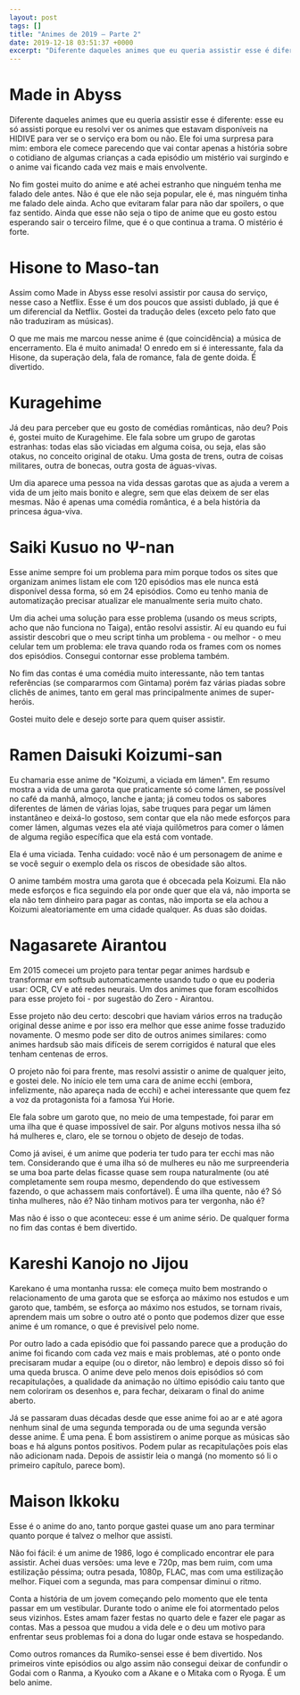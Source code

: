 ```yaml
---
layout: post
tags: []
title: "Animes de 2019 ― Parte 2"
date: 2019-12-18 03:51:37 +0000
excerpt: "Diferente daqueles animes que eu queria assistir esse é diferente: esse eu só assisti porque eu resolvi ver os animes que..."
---
```


# Made in Abyss

Diferente daqueles animes que eu queria assistir esse é diferente: esse eu só assisti porque eu resolvi ver os animes que estavam disponíveis na HIDIVE para ver se o serviço era bom ou não. Ele foi uma surpresa para mim: embora ele comece parecendo que vai contar apenas a história sobre o cotidiano de algumas crianças a cada episódio um mistério vai surgindo e o anime vai ficando cada vez mais e mais envolvente.

No fim gostei muito do anime e até achei estranho que ninguém tenha me falado dele antes. Não é que ele não seja popular, ele é, mas ninguém tinha me falado dele ainda. Acho que evitaram falar para não dar spoilers, o que faz sentido. Ainda que esse não seja o tipo de anime que eu gosto estou esperando sair o terceiro filme, que é o que continua a trama. O mistério é forte.

# Hisone to Maso-tan

Assim como Made in Abyss esse resolvi assistir por causa do serviço, nesse caso a Netflix. Esse é um dos poucos que assisti dublado, já que é um diferencial da Netflix. Gostei da tradução deles (exceto pelo fato que não traduziram as músicas).

O que me mais me marcou nesse anime é (que coincidência) a música de encerramento. Ela é muito animada! O enredo em si é interessante, fala da Hisone, da superação dela, fala de romance, fala de gente doida. É divertido.

# Kuragehime

Já deu para perceber que eu gosto de comédias românticas, não deu? Pois é, gostei muito de Kuragehime. Ele fala sobre um grupo de garotas estranhas: todas elas são viciadas em alguma coisa, ou seja, elas são otakus, no conceito original de otaku. Uma gosta de trens, outra de coisas militares, outra de bonecas, outra gosta de águas-vivas.

Um dia aparece uma pessoa na vida dessas garotas que as ajuda a verem a vida de um jeito mais bonito e alegre, sem que elas deixem de ser elas mesmas. Não é apenas uma comédia romântica, é a bela história da princesa água-viva.

# Saiki Kusuo no Ψ-nan

Esse anime sempre foi um problema para mim porque todos os sites que organizam animes listam ele com 120 episódios mas ele nunca está disponível dessa forma, só em 24 episódios. Como eu tenho mania de automatização precisar atualizar ele manualmente seria muito chato.

Um dia achei uma solução para esse problema (usando os meus scripts, acho que não funciona no Taiga), então resolvi assistir. Aí eu quando eu fui assistir descobri que o meu script tinha um problema - ou melhor - o meu celular tem um problema: ele trava quando roda os frames com os nomes dos episódios. Consegui contornar esse problema também.

No fim das contas é uma comédia muito interessante, não tem tantas referências (se compararmos com Gintama) porém faz várias piadas sobre clichês de animes, tanto em geral mas principalmente animes de super-heróis.

Gostei muito dele e desejo sorte para quem quiser assistir.

# Ramen Daisuki Koizumi-san

Eu chamaria esse anime de "Koizumi, a viciada em lámen". Em resumo mostra a vida de uma garota que praticamente só come lámen, se possível no café da manhã, almoço, lanche e janta; já comeu todos os sabores diferentes de lámen de várias lojas, sabe truques para pegar um lámen instantâneo e deixá-lo gostoso, sem contar que ela não mede esforços para comer lámen, algumas vezes ela até viaja quilômetros para comer o lámen de alguma região específica que ela está com vontade.

Ela é uma viciada. Tenha cuidado: você não é um personagem de anime e se você seguir o exemplo dela os riscos de obesidade são altos.

O anime também mostra uma garota que é obcecada pela Koizumi. Ela não mede esforços e fica seguindo ela por onde quer que ela vá, não importa se ela não tem dinheiro para pagar as contas, não importa se ela achou a Koizumi aleatoriamente em uma cidade qualquer. As duas são doidas.

# Nagasarete Airantou

Em 2015 comecei um projeto para tentar pegar animes hardsub e transformar em softsub automaticamente usando tudo o que eu poderia usar: OCR, CV e até redes neurais. Um dos animes que foram escolhidos para esse projeto foi - por sugestão do Zero - Airantou.

Esse projeto não deu certo: descobri que haviam vários erros na tradução original desse anime e por isso era melhor que esse anime fosse traduzido novamente. O mesmo pode ser dito de outros animes similares: como animes hardsub são mais difíceis de serem corrigidos é natural que eles tenham centenas de erros.

O projeto não foi para frente, mas resolvi assistir o anime de qualquer jeito, e gostei dele. No início ele tem uma cara de anime ecchi (embora, infelizmente, não apareça nada de ecchi) e achei interessante que quem fez a voz da protagonista foi a famosa Yui Horie.

Ele fala sobre um garoto que, no meio de uma tempestade, foi parar em uma ilha que é quase impossível de sair. Por alguns motivos nessa ilha só há mulheres e, claro, ele se tornou o objeto de desejo de todas.

Como já avisei, é um anime que poderia ter tudo para ter ecchi mas não tem. Considerando que é uma ilha só de mulheres eu não me surpreenderia se uma boa parte delas ficasse quase sem roupa naturalmente (ou até completamente sem roupa mesmo, dependendo do que estivessem fazendo, o que achassem mais confortável). É uma ilha quente, não é? Só tinha mulheres, não é? Não tinham motivos para ter vergonha, não é?

Mas não é isso o que aconteceu: esse é um anime sério. De qualquer forma no fim das contas é bem divertido.

# Kareshi Kanojo no Jijou

Karekano é uma montanha russa: ele começa muito bem mostrando o relacionamento de uma garota que se esforça ao máximo nos estudos e um garoto que, também, se esforça ao máximo nos estudos, se tornam rivais, aprendem mais um sobre o outro até o ponto que podemos dizer que esse anime é um romance, o que é previsível pelo nome.

Por outro lado a cada episódio que foi passando parece que a produção do anime foi ficando com cada vez mais e mais problemas, até o ponto onde precisaram mudar a equipe (ou o diretor, não lembro) e depois disso só foi uma queda brusca. O anime deve pelo menos dois episódios só com recapitulações, a qualidade da animação no último episódio caiu tanto que nem coloriram os desenhos e, para fechar, deixaram o final do anime aberto.

Já se passaram duas décadas desde que esse anime foi ao ar e até agora nenhum sinal de uma segunda temporada ou de uma segunda versão desse anime. É uma pena. É bom assistirem o anime porque as músicas são boas e há alguns pontos positivos. Podem pular as recapitulações pois elas não adicionam nada. Depois de assistir leia o mangá (no momento só li o primeiro capítulo, parece bom).

# Maison Ikkoku

Esse é o anime do ano, tanto porque gastei quase um ano para terminar quanto porque é talvez o melhor que assisti.

Não foi fácil: é um anime de 1986, logo é complicado encontrar ele para assistir. Achei duas versões: uma leve e 720p, mas bem ruim, com uma estilização péssima; outra pesada, 1080p, FLAC, mas com uma estilização melhor. Fiquei com a segunda, mas para compensar diminui o ritmo.

Conta a história de um jovem começando pelo momento que ele tenta passar em um vestibular. Durante todo o anime ele foi atormentado pelos seus vizinhos. Estes amam fazer festas no quarto dele e fazer ele pagar as contas. Mas a pessoa que mudou a vida dele e o deu um motivo para enfrentar seus problemas foi a dona do lugar onde estava se hospedando.

Como outros romances da Rumiko-sensei esse é bem divertido. Nos primeiros vinte episódios ou algo assim não consegui deixar de confundir o Godai com o Ranma, a Kyouko com a Akane e o Mitaka com o Ryoga. É um belo anime.